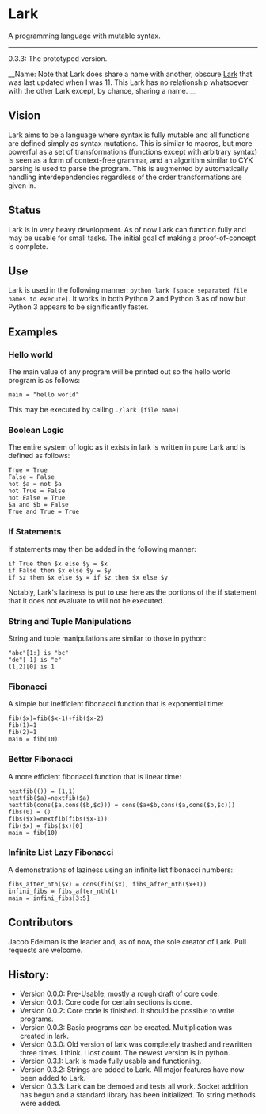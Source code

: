 # Lark
A programming language with mutable syntax.
______
0.3.3: The prototyped version.

__Name: Note that Lark does share a name with another, obscure
[Lark](https://github.com/munificent/lark) that was last updated when I was 11.
This Lark has no relationship whatsoever with the other Lark except, by chance,
sharing a name. __

## Vision
Lark aims to be a language where syntax is fully mutable and all functions are defined simply as syntax mutations. This is similar to macros, but more powerful as a set of transformations (functions except with arbitrary syntax) is seen as a form of context-free grammar, and an algorithm similar to CYK parsing is used to parse the program. This is augmented by automatically handling interdependencies regardless of the order transformations are given in.

## Status
Lark is in very heavy development. As of now Lark can function fully and may be
usable for small tasks. The initial goal of making a proof-of-concept is
complete.

## Use
Lark is used in the following manner: `python lark [space separated file names
to execute]`. It works in both Python 2 and Python 3 as of now but Python 3 appears
to be significantly faster.

## Examples

### Hello world
The main value of any program will be printed out so the hello world program is as follows:
```
main = "hello world"
```
This may be executed by calling `./lark [file name]`

### Boolean Logic
The entire system of logic as it exists in lark is written in pure Lark and is defined as follows:
```
True = True
False = False
not $a = not $a
not True = False
not False = True
$a and $b = False
True and True = True
```
### If Statements
If statements may then be added in the following manner:
```
if True then $x else $y = $x
if False then $x else $y = $y
if $z then $x else $y = if $z then $x else $y
```
Notably, Lark's laziness is put to use here as the portions of the if statement that it does not evaluate to will not be executed.

### String and Tuple Manipulations
String and tuple manipulations are similar to those in python:
```
"abc"[1:] is "bc"
"de"[-1] is "e"
(1,2)[0] is 1
```

### Fibonacci
A simple but inefficient fibonacci function that is exponential time:
```
fib($x)=fib($x-1)+fib($x-2)
fib(1)=1
fib(2)=1
main = fib(10)
```

### Better Fibonacci
A more efficient fibonacci function that is linear time:
```
nextfib(()) = (1,1)
nextfib($a)=nextfib($a)
nextfib(cons($a,cons($b,$c))) = cons($a+$b,cons($a,cons($b,$c)))
fibs(0) = ()
fibs($x)=nextfib(fibs($x-1))
fib($x) = fibs($x)[0]
main = fib(10)
```

### Infinite List Lazy Fibonacci
A demonstrations of laziness using an infinite list fibonacci numbers:
```
fibs_after_nth($x) = cons(fib($x), fibs_after_nth($x+1))
infini_fibs = fibs_after_nth(1)
main = infini_fibs[3:5]
```

## Contributors
Jacob Edelman is the leader and, as of now, the sole creator of Lark. Pull requests are welcome.


## History:
- Version 0.0.0: Pre-Usable, mostly a rough draft of core code.
- Version 0.0.1: Core code for certain sections is done.
- Version 0.0.2: Core code is finished. It should be possible to write programs.
- Version 0.0.3: Basic programs can be created. Multiplication was created in
lark.
- Version 0.3.0: Old version of lark was completely trashed and rewritten three
times. I think. I lost count. The newest version is in python.
- Version 0.3.1: Lark is made fully usable and functioning.
- Version 0.3.2: Strings are added to Lark. All major features have now been
added to Lark.
- Version 0.3.3: Lark can be demoed and tests all work. Socket addition has
begun and a standard library has been initialized. To string methods were added.
